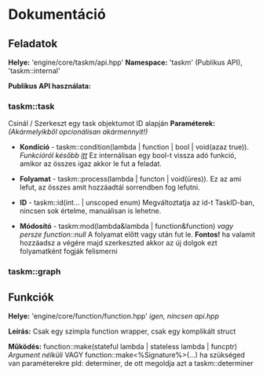# Dokumentáció

## Feladatok

**Helye:** 'engine/core/taskm/api.hpp'
**Namespace:** 'taskm' (Publikus API), 'taskm::internal'

**Publikus API használata:**

### taskm::task
Csinál / Szerkeszt egy task objektumot ID alapján
**Paraméterek:** *(Akármelyikből opcionálisan akármennyit!)*
- **Kondíció** - taskm::condition(lambda | function | bool | void(azaz true)). *Funkcióról később [itt](#Funkciók)* 
  Ez internálisan egy bool-t vissza adó funkció, amikor az összes igaz akkor le fut a feladat.

- **Folyamat** - taskm::process(lambda | functon | void(üres)).
  Ez az ami lefut, az összes amit hozzáadtál sorrendben fog lefutni.

- **ID**       - taskm::id(int... | unscoped enum)
  Megváltoztatja az id-t TaskID-ban, nincsen sok értelme, manuálisan is lehetne.

- **Módosító** - taskm:mod(lambda&lambda | function&function) *vagy persze function::null*
  A folyamat előtt vagy után fut le. **Fontos!** ha valamit hozzáadsz a végére majd szerkeszted akkor az új dolgok ezt folyamatként fogják felismerni

### taskm::graph


## Funkciók

**Helye:** 'engine/core/function/function.hpp' *igen, nincsen api.hpp*

**Leírás:** Csak egy szimpla function wrapper, csak egy komplikált struct

**Működés:** function<ReturnType>::make(stateful lambda | stateless lambda | funcptr) *Argument nélküli*
 VAGY 
 function<ReturnType>::make<%Signature%>(...) ha szükséged van paraméterekre pld: determiner, de ott megoldja azt a taskm::determiner
